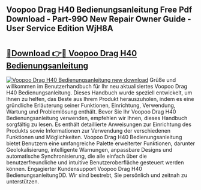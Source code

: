 ## Voopoo Drag H40 Bedienungsanleitung Free Pdf Download - Part-99O New Repair Owner Guide - User Service Edition WjH8A

# <h2><a href="http://df3sjv.blite.top/?on=Voopoo+Drag+H40+Bedienungsanleitung">🔗Download 👉🔴 Voopoo Drag H40 Bedienungsanleitung</a></h2>

[![Voopoo Drag H40 Bedienungsanleitung new download](https://i.imgur.com/lujVjoI.png)](http://df3sjv.blite.top/?on=Voopoo+Drag+H40+Bedienungsanleitung)
Grüße und willkommen im Benutzerhandbuch für Ihr neu aktualisiertes Voopoo Drag H40 Bedienungsanleitung. Dieses Handbuch wurde speziell entwickelt, um Ihnen zu helfen, das Beste aus Ihrem Produkt herauszuholen, indem es eine gründliche Erläuterung seiner Funktionen, Einrichtung, Verwendung, Wartung und Problemlösung enthält. Bevor Sie Ihr Voopoo Drag H40 Bedienungsanleitung verwenden, empfehlen wir Ihnen, dieses Handbuch sorgfältig zu lesen. Es enthält detaillierte Anweisungen zur Einrichtung des Produkts sowie Informationen zur Verwendung der verschiedenen Funktionen und Möglichkeiten. Voopoo Drag H40 Bedienungsanleitung bietet Benutzern eine umfangreiche Palette erweiterter Funktionen, darunter Geolokalisierung, intelligente Warnungen, anpassbare Designs und automatische Synchronisierung, die alle einfach über die benutzerfreundliche und intuitive Benutzeroberfläche gesteuert werden können. Engagierter Kundensupport Voopoo Drag H40 BedienungsanleitungDD. Wir sind bestrebt, Sie persönlich und zeitnah zu unterstützen.
